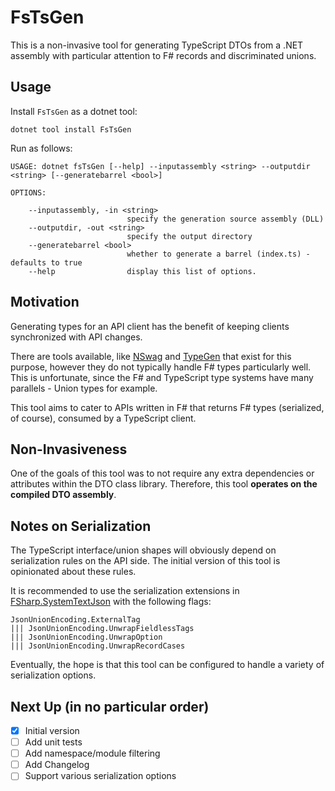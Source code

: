 # FsTsGen
This is a non-invasive tool for generating TypeScript DTOs from a .NET assembly with particular attention to F# records and discriminated unions.

## Usage

Install `FsTsGen` as a dotnet tool:
```shell
dotnet tool install FsTsGen
```

Run as follows:

```shell
USAGE: dotnet fsTsGen [--help] --inputassembly <string> --outputdir <string> [--generatebarrel <bool>]

OPTIONS:

    --inputassembly, -in <string>
                          specify the generation source assembly (DLL)
    --outputdir, -out <string>
                          specify the output directory
    --generatebarrel <bool>
                          whether to generate a barrel (index.ts) - defaults to true
    --help                display this list of options.
```

## Motivation

Generating types for an API client has the benefit of keeping clients synchronized with API changes. 

There are tools available, like [NSwag](https://github.com/RicoSuter/NSwag) and [TypeGen](https://github.com/jburzynski/TypeGenDocs/blob/master/source/overview.rst) that exist for this purpose, however they do not typically handle F# types particularly well. This is unfortunate, since the F# and TypeScript type systems have many parallels - Union types for example.

This tool aims to cater to APIs written in F# that returns F# types (serialized, of course), consumed by a TypeScript client.

## Non-Invasiveness

One of the goals of this tool was to not require any extra dependencies or attributes within the DTO class library. Therefore, this tool **operates on the compiled DTO assembly**.   

## Notes on Serialization

The TypeScript interface/union shapes will obviously depend on serialization rules on the API side. The initial version of this tool is opinionated about these rules.

It is recommended to use the serialization extensions in [FSharp.SystemTextJson](https://github.com/Tarmil/FSharp.SystemTextJson) with the following flags:

```f#
JsonUnionEncoding.ExternalTag
||| JsonUnionEncoding.UnwrapFieldlessTags
||| JsonUnionEncoding.UnwrapOption
||| JsonUnionEncoding.UnwrapRecordCases
```

Eventually, the hope is that this tool can be configured to handle a variety of serialization options.

## Next Up (in no particular order)
- [x] Initial version
- [ ] Add unit tests
- [ ] Add namespace/module filtering
- [ ] Add Changelog
- [ ] Support various serialization options